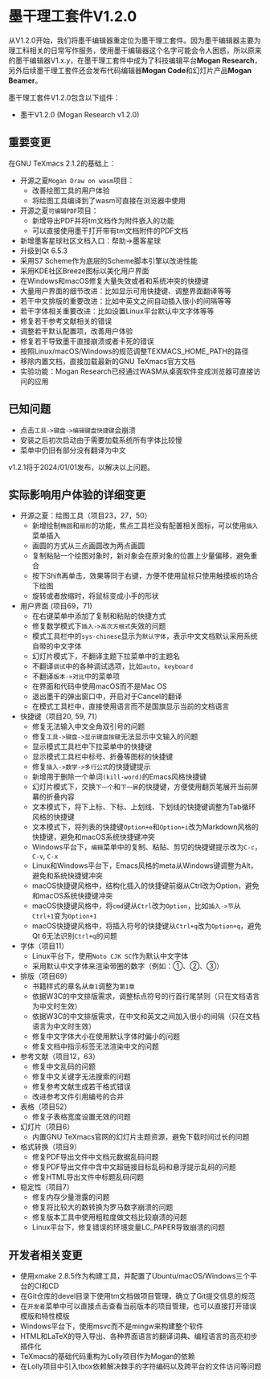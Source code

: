 # 墨干理工套件V1.2.0
从V1.2.0开始，我们将墨干编辑器重定位为墨干理工套件。因为墨干编辑器主要为理工科相关的日常写作服务，使用墨干编辑器这个名字可能会令人困惑，所以原来的墨干编辑器V1.x.y，在墨干理工套件中成为了科技编辑平台**Mogan Research**，另外后续墨干理工套件还会发布代码编辑器**Mogan Code**和幻灯片产品**Mogan Beamer**。

墨干理工套件V1.2.0包含以下组件：
+ 墨干V1.2.0 (Mogan Research v1.2.0)

## 重要变更
在GNU TeXmacs 2.1.2的基础上：
+ 开源之夏`Mogan Draw on wasm`项目：
  + 改善绘图工具的用户体验
  + 将绘图工具编译到了wasm可直接在浏览器中使用
+ 开源之夏`可编辑PDF`项目：
  + 新增导出PDF并将tm文档作为附件嵌入的功能
  + 可以直接使用墨干打开带有tm文档附件的PDF文档
+ 新增墨客星球社区文档入口：帮助->墨客星球
+ 升级到Qt 6.5.3
+ 采用S7 Scheme作为底层的Scheme脚本引擎以改进性能
+ 采用KDE社区Breeze图标以美化用户界面
+ 在Windows和macOS修复大量失效或者和系统冲突的快捷键
+ 大量用户界面的细节改进：比如显示可用快捷键、调整界面翻译等等
+ 若干中文排版的重要改进：比如中英文之间自动插入很小的间隔等等
+ 若干字体相关重要改进：比如设置Linux平台默认中文字体等等
+ 修复若干参考文献相关的错误
+ 调整若干默认配置项，改善用户体验
+ 修复若干导致墨干直接崩溃或者卡死的错误
+ 按照Linux/macOS/Windows的规范调整TEXMACS_HOME_PATH的路径
+ 移除内置文档，直接加载最新的GNU TeXmacs官方文档
+ 实验功能：Mogan Research已经通过WASM从桌面软件变成浏览器可直接访问的应用

## 已知问题
+ 点击`工具->键盘->编辑键盘快捷键`会崩溃
+ 安装之后初次启动由于需要加载系统所有字体比较慢
+ 菜单中仍旧有部分没有翻译为中文

v1.2.1将于2024/01/01发布，以解决以上问题。

## 实际影响用户体验的详细变更
+ 开源之夏：绘图工具（项目23，27，50）
  + 新增绘制`椭圆`和`扇形`的功能，焦点工具栏没有配置相关图标，可以使用`插入`菜单插入
  + 画圆的方式从三点画圆改为两点画圆
  + 复制粘贴一个绘图对象时，新对象会在原对象的位置上少量偏移，避免重合
  + 按下Shift再单击，效果等同于右键，方便不使用鼠标只使用触摸板的场合下绘图
  + 旋转或者放缩时，将鼠标变成小手的形状
+ 用户界面 (项目69，71)
  + 在右键菜单中添加了复制和粘贴的快捷方式
  + 修复数学模式下`插入->高次方根式`失效的问题
  + 模式工具栏中的`sys-chinese`显示为`默认字体`，表示中文文档默认采用系统自带的中文字体
  + 幻灯片模式下，不翻译主题下拉菜单中的主题名
  + 不翻译`调试`中的各种调试选项，比如`auto`，`keyboard`
  + 不翻译`版本->对比`中的菜单项
  + 在界面和代码中使用macOS而不是Mac OS
  + 退出墨干的弹出窗口中，开启对于Cancel的翻译
  + 在模式工具栏中，直接使用语言而不是国旗显示当前的文档语言
+ 快捷键（项目20, 59, 71）
  + 修复无法输入中文全角双引号的问题
  + 修复`工具->键盘->显示键盘按键`无法显示中文输入的问题
  + 显示模式工具栏中下拉菜单中的快捷键
  + 显示模式工具栏中标号、折叠等图标的快捷键
  + 修复`插入->数学->多行公式`的快捷键提示
  + 新增用于删除一个单词`(kill-word)`的Emacs风格快捷键
  + 幻灯片模式下，交换`下一个`和`下一屏`的快捷键，方便使用翻页笔展开当前屏幕的折叠内容
  + 文本模式下，将下上标、下标、上划线、下划线的快捷键调整为Tab循环风格的快捷键
  + 文本模式下，将列表的快捷键`Option+e`和`Option+i`改为Markdown风格的快捷键，避免和macOS系统快捷键冲突
  + Windows平台下，`编辑`菜单中的复制、粘贴、剪切的快捷键提示改为`C-c`，`C-v`, `C-x`
  + Linux和Windows平台下，Emacs风格的meta从Windows键调整为Alt，避免和系统快捷键冲突
  + macOS快捷键风格中，结构化插入的快捷键前缀从Ctrl改为Option，避免和macOS系统快捷键冲突
  + macOS快捷键风格中，将`cmd`键从`Ctrl`改为`Option`，比如`插入->节`从`Ctrl+1`变为`Option+1`
  + macOS快捷键风格中，将插入符号的快捷键从`Ctrl+q`改为`Option+q`，避免Qt 6无法识别`Ctrl+q`的问题
+ 字体（项目11）
  + Linux平台下，使用`Noto CJK SC`作为默认中文字体
  + 采用默认中文字体来渲染带圈的数字（例如：①、②、③）
+ 排版（项目69）
  + 书籍样式的章名从`章1`调整为`第1章`
  + 依据W3C的中文排版需求，调整标点符号的行首行尾禁则（只在文档语言为中文时生效）
  + 依据W3C的中文排版需求，在中文和英文之间加入很小的间隔（只在文档语言为中文时生效）
  + 修复中文字体大小在使用默认字体时偏小的问题
  + 修复文档中指示标签无法渲染中文的问题
+ 参考文献（项目12，63）
  + 修复中文乱码的问题
  + 修复中文关键字无法搜索的问题
  + 修复参考文献生成若干格式错误
  + 改进参考文件引用编号的合并
+ 表格（项目52）
  + 修复子表格宽度设置无效的问题
+ 幻灯片（项目6）
  + 内置GNU TeXmacs官网的幻灯片主题资源，避免下载时间过长的问题
+ 格式转换（项目9）
  + 修复PDF导出文件中文档元数据乱码问题
  + 修复PDF导出文件中含中文超链接目标乱码和悬浮提示乱码的问题
  + 修复HTML导出文件中标题乱码问题
+ 稳定性（项目7）
  + 修复内存少量泄露的问题
  + 修复将比较大的数转换为罗马数字崩溃的问题
  + 修复版本工具中使用粗粒度做文档比较崩溃的问题
  + Linux平台下，修复错误的环境变量LC_PAPER导致崩溃的问题

## 开发者相关变更
+ 使用xmake 2.8.5作为构建工具，并配置了Ubuntu/macOS/Windows三个平台的CI和CD
+ 在Git仓库的devel目录下使用tm文档做项目管理，确立了Git提交信息的规范
+ 在`开发者`菜单中可以直接点击查看当前版本的项目管理，也可以直接打开错误模版和特性模版
+ Windows平台下，使用msvc而不是mingw来构建整个软件
+ HTML和LaTeX的导入导出、各种界面语言的翻译词典、编程语言的高亮初步插件化
+ TeXmacs的基础代码重构为Lolly项目作为Mogan的依赖
+ 在Lolly项目中引入tbox依赖解决棘手的字符编码以及跨平台的文件访问等问题
